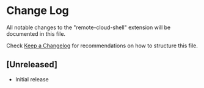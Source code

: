 # Change Log

All notable changes to the "remote-cloud-shell" extension will be documented in this file.

Check [Keep a Changelog](http://keepachangelog.com/) for recommendations on how to structure this file.

## [Unreleased]

- Initial release